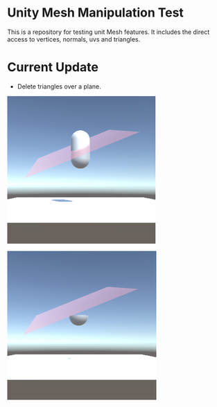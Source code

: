 # Unity Mesh Manipulation Test

This is a repository for testing unit Mesh features. It includes the direct access to vertices, normals, uvs and triangles.

# Current Update

* Delete triangles over a plane.

![before the cut](documents/before.png)

![after the cut](documents/after.png)
